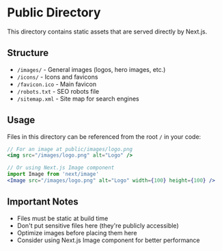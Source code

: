# Public Directory

This directory contains static assets that are served directly by Next.js.

## Structure

- `/images/` - General images (logos, hero images, etc.)
- `/icons/` - Icons and favicons
- `/favicon.ico` - Main favicon
- `/robots.txt` - SEO robots file
- `/sitemap.xml` - Site map for search engines

## Usage

Files in this directory can be referenced from the root `/` in your code:

```jsx
// For an image at public/images/logo.png
<img src="/images/logo.png" alt="Logo" />

// Or using Next.js Image component
import Image from 'next/image'
<Image src="/images/logo.png" alt="Logo" width={100} height={100} />
```

## Important Notes

- Files must be static at build time
- Don't put sensitive files here (they're publicly accessible)
- Optimize images before placing them here
- Consider using Next.js Image component for better performance
